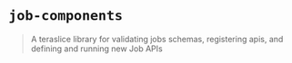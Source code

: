# `job-components`

> A teraslice library for validating jobs schemas, registering apis, and defining and running new Job APIs
